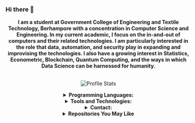 ### Hi there 👋

<p align="center">
    <strong>I am a student at Government College of Engineering and Textile Technology, Berhampore with a concentration in Computer Science and Engineering. In my current academic, I focus on the in-and-out of computers and their related technologies. I am particularly interested in the role that data, automation, and security play in expanding and improvising the technologies. I also have a growing interest in Statistics, Econometric, Blockchain, Quantum Computing, and the ways in which Data Science can be harnessed for humanity. </strong><br><br></p>

<p align="center">
  <img src="https://github-readme-stats.vercel.app/api?username=yashsharma321&show_icons=true&hide_border=false&text_color=641e16&icon_color=145a32&bg_color=eaecee&title_color=ee0bf5" alt="Profile Stats"/><br>
</p>

<details align="center">
    <summary align="center"><strong>Programming Languages:</strong></summary>
     <table align="center">
         <tr align="center">
             <td  align = "center"><img src="https://i.ibb.co/Z243jtW/java.png" alt="java" border="0"><br>Java</td>
             <td  align = "center"><img src="https://i.ibb.co/8BvfsCp/kotlin.png" alt="kotlin" border="0"><br>Kotlin</td>
             <td  align = "center"><img src="https://i.ibb.co/sqwPMvX/python.png" alt="python" border="0"><br>Python</td>
             <td  align = "center"><img src="https://img.icons8.com/color/24/000000/c-programming.png"/><br>C</td>
             <td  align = "center"><img src="https://img.icons8.com/color/24/000000/c-plus-plus-logo.png"/><br>C++</td>
             <td  align = "center"><img src="https://i.ibb.co/gTdhjV3/matlab.png"/><br>Matlab</td>
             <td  align = "center"><img src="http://www.pngall.com/wp-content/uploads/2017/05/Copyright-Symbol-R-Free-Download-PNG.png" height=30 /><br>R</td>
         </tr>
         <tr align="center">
             <td  align = "center"><img src="https://img.icons8.com/color/24/000000/javascript.png"/><br>JavaScript</td>
             <td  align = "center"><img src="https://www.brandeps.com/logo-download/C/C-Sharp-logo-vector-01.svg" height=30 /><br>C#</td>
             <td  align = "center"><img src="https://img.icons8.com/fluent/24/000000/console.png"/><br>Shell</td>
             <td  align = "center"><img src="https://img.icons8.com/color/24/000000/html-5.png"/><br>HTML5</td>
             <td  align = "center"><img src="https://img.icons8.com/color/24/000000/css3.png"/><br>CSS3</td>
             <td  align = "center"><img src="https://upload.wikimedia.org/wikipedia/commons/9/98/Solidity_logo.svg" height=30 /><br>Solidity</td>
             <td  align = "center"><img src="https://img.icons8.com/ios-filled/24/000000/mysql-logo.png"/><br>SQL</td>
         </tr>
     </table>
        </details>
 <details align="center">
    <summary align="center"><strong>Tools and Technologies:</strong></summary>
     <table align="center">
         <tr align="center">
             <td  align = "center"><img src="https://img.icons8.com/fluent/24/000000/android-os.png"/>
             <br>Android SDK</td>
             <td  align = "center"><img src="https://img.icons8.com/color/24/000000/spring-logo.png"/> <br>Spring Boot</td>
             <td  align = "center"><img src="https://i.ibb.co/f2Svrpk/opencv.png" alt="opencv" border="0"><br>OpenCV</td>
             <td  align = "center"><img src="https://www.kubeflow.org/docs/images/logos/TensorFlow.png" alt="tf" border="0" height=30><br>Tensorflow</td>
             <td  align = "center"><img src="https://www.pngitem.com/pimgs/m/31-310639_pytorch-logo-png-transparent-png.png" alt="tf" border="0" height=30><br>PyTorch</td>
             <td align= "center"><img
             src="https://www.logolynx.com/images/logolynx/76/764610dcde2c67863662b6062d3f8e58.jpeg" alt="tf" border="0" height=30><br>Packet Tracer</td>
             <td  align = "center"><img src="https://img.icons8.com/color/24/000000/network-card.png"/><br>Network Programming</td>
         </tr>
         <tr align="center">
             <td  align = "center"><img src="https://www.kubeflow.org/docs/images/logos/Jupyter.png" alt="jupyter" border="0" height=30><br>Jupyter Notebook</td>
             <td  align = "center"><img src="https://img.icons8.com/ios-filled/24/000000/unity.png"/><br>Unity</td>
             <td  align = "center"><img src="https://img.icons8.com/color/24/000000/git.png"/><br>Git</td>
            <td  align = "center"><img src="https://img.icons8.com/ios-glyphs/24/000000/github.png"/><br>GitHub</td>
            <td  align = "center"><img src="https://img.icons8.com/fluent/24/000000/blockchain-new-logo.png"/><br>Blockchain</td>
            <td  align = "center"><img src="https://img.icons8.com/color/24/000000/amazon-web-services.png"/>
             <br>AWS</td>
            <td  align = "center"><img src="https://img.icons8.com/color/24/000000/google-cloud-platform.png"/>
            <br>GCP</td>
         </tr>
         <tr align="center">
             <td  align = "center"><img src="https://img.icons8.com/color/24/000000/firebase.png"/>
             <br>Firebase</td>
             <td  align = "center"><img src="https://cdn4.iconfinder.com/data/icons/logos-3/600/React.js_logo-512.png" height=30/>
             <br>React.js</td>
             <td  align = "center"><img src="https://img.icons8.com/ios-filled/24/000000/sandbox.png"/><br>Virtualization</td>
             <td  align = "center"><img src="https://img.icons8.com/fluent/24/000000/database.png"/>
             <br>Big Data</td>
             <td  align = "center"><img src="https://upload.wikimedia.org/wikipedia/commons/f/f3/Apache_Spark_logo.svg" width=80 height=30/><br>Apache Spark</td>
             <td  align = "center"><img src="https://upload.wikimedia.org/wikipedia/commons/0/05/Apache_kafka.svg" width=90 height=50/>
             <br>Apache Kafka</td>
             <td  align = "center"><img src="http://linkredglue.com/wp-content/uploads/Cassandra-300x201.png" width=80 height=30/><br>Apache Cassandra</td>
         </tr>
         <tr align="center">
             <td  align = "center"><img src="https://img.icons8.com/color/24/000000/docker.png"/><br>Docker</td>
             <td  align = "center"><img src="https://www.marksei.com/wp-content/uploads/2017/09/Kubernetes-Logo-720x210.png" alt="arcore" border="0" height=35><br>Kubernetes</td>
             <td  align = "center"><img src="https://helm.sh/img/helm.svg" height=30/><br>Helm</td>
             <td  align = "center"><img src="https://istio.io/latest/img/istio-whitelogo-bluebackground-unframed.svg" height=30/><br>Istio</td>
             <td  align = "center"><img src="https://res.cloudinary.com/canonical/image/fetch/f_auto,q_auto,fl_sanitize,w_60,h_60/https://dashboard.snapcraft.io/site_media/appmedia/2019/11/terraform.png" height=30/><br>Terraform</td>
            <td  align = "center"><img src="https://img.pngio.com/jenkins-docker-continuous-delivery-installation-software-jenkins-png-900_740.jpg" height=30/><br>Jenkin</td>
            <td  align = "center"><img src="https://assets.webiconspng.com/uploads/2017/09/Linux-PNG-Image-69465.png" height=30/><br>Linux</td> 
         </tr>
     </table>
        </details>
        
<details align="center">
    <summary align="center"><strong>Contact:</strong></summary>
     <table align="center">
         <tr align="center">
             <td  align = "center"><a href="mailto:sushil.kisu@gmail.com"><img src="https://img.icons8.com/color/24/000000/email-sign.png"/><br>Email</a></td>
             <td  align = "center"><a href="mailto:sushil.kumar.singh@gcettb.ac.in"><img src="https://img.icons8.com/ios-glyphs/24/000000/email-sign.png"/><br>College Email</a></td>
             <td  align = "center"><a href="https://www.linkedin.com/in/sushil-kisu7063/"><img src="https://img.icons8.com/color/24/000000/linkedin.png"/><br>LinkedIn</a>
             <td  align = "center"><a href="https://www.facebook.com/sushil.kis/"><img src="https://img.icons8.com/fluent/24/000000/facebook-new.png"/><br>Facebook</a></td>
             <td  align = "center"><a href="https://twitter.com/sushilkisu"><img src="https://img.icons8.com/fluent/24/000000/twitter.png"/><br>Twitter</a></td>
     </tr>
    </table>
</details>

<details>
    <summary align="center"><strong>Repositories You May Like</strong></summary></br>

<a href="https://github.com/OddExtension5/repo-search-app">
  <img align="left" src="https://github-readme-stats.vercel.app/api/pin/?username=oddextension5&repo=repo-search-app" />
</a>
<a href="https://github.com/OddExtension5/Analyzing-Baseball-Statistics">
  <img align="left" src="https://github-readme-stats.vercel.app/api/pin/?username=oddextension5&repo=Analyzing-Baseball-Statistics" />
</a>
    
</details>

<!--
**OddExtension5/OddExtension5** is a ✨ _special_ ✨ repository because its `README.md` (this file) appears on your GitHub profile.

Here are some ideas to get you started:

- 🔭 I’m currently working on ...
- 🌱 I’m currently learning ...
- 👯 I’m looking to collaborate on ...
- 🤔 I’m looking for help with ...
- 💬 Ask me about ...
- 📫 How to reach me: ...
- 😄 Pronouns: ...
- ⚡ Fun fact: ...

[![ReadMe Card](https://github-readme-stats.vercel.app/api/pin/?username=anuraghazra&repo=github-readme-stats)](https://github.com/anuraghazra/github-readme-stats)
-->
